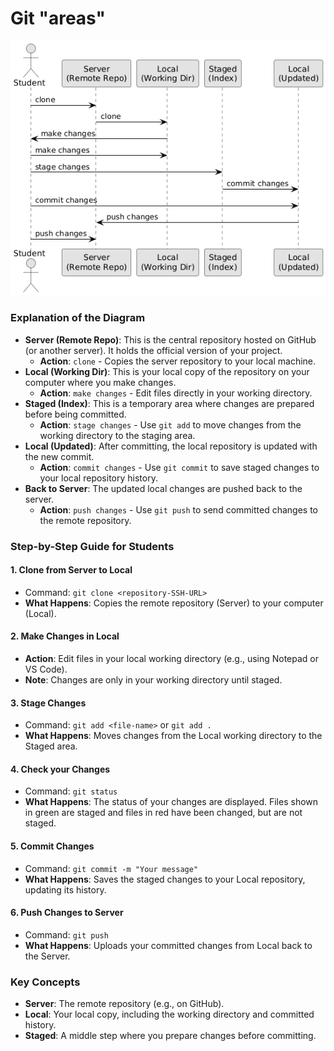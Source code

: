 # Git "areas"

![Git "areas" diagram](images/git_areas.png)

### Explanation of the Diagram
- **Server (Remote Repo)**: This is the central repository hosted on GitHub (or another server). It holds the official version of your project.
  - **Action**: `clone` - Copies the server repository to your local machine.
- **Local (Working Dir)**: This is your local copy of the repository on your computer where you make changes.
  - **Action**: `make changes` - Edit files directly in your working directory.
- **Staged (Index)**: This is a temporary area where changes are prepared before being committed.
  - **Action**: `stage changes` - Use `git add` to move changes from the working directory to the staging area.
- **Local (Updated)**: After committing, the local repository is updated with the new commit.
  - **Action**: `commit changes` - Use `git commit` to save staged changes to your local repository history.
- **Back to Server**: The updated local changes are pushed back to the server.
  - **Action**: `push changes` - Use `git push` to send committed changes to the remote repository.

### Step-by-Step Guide for Students

#### 1. Clone from Server to Local
- Command: `git clone <repository-SSH-URL>`
- **What Happens**: Copies the remote repository (Server) to your computer (Local).

#### 2. Make Changes in Local
- **Action**: Edit files in your local working directory (e.g., using Notepad or VS Code).
- **Note**: Changes are only in your working directory until staged.

#### 3. Stage Changes
- Command: `git add <file-name>` or `git add .`
- **What Happens**: Moves changes from the Local working directory to the Staged area.

#### 4. Check your Changes
- Command: `git status`
- **What Happens**: The status of your changes are displayed. Files shown in green are staged and files in red have been changed, but are not staged.

#### 5. Commit Changes
- Command: `git commit -m "Your message"`
- **What Happens**: Saves the staged changes to your Local repository, updating its history.

#### 6. Push Changes to Server
- Command: `git push`
- **What Happens**: Uploads your committed changes from Local back to the Server.

### Key Concepts
- **Server**: The remote repository (e.g., on GitHub).
- **Local**: Your local copy, including the working directory and committed history.
- **Staged**: A middle step where you prepare changes before committing.